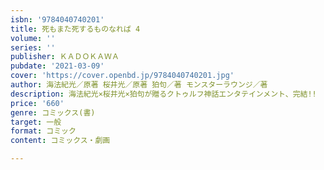 ```yaml
---
isbn: '9784040740201'
title: 死もまた死するものなれば 4
volume: ''
series: ''
publisher: ＫＡＤＯＫＡＷＡ
pubdate: '2021-03-09'
cover: 'https://cover.openbd.jp/9784040740201.jpg'
author: 海法紀光／原著 桜井光／原著 狛句／著 モンスターラウンジ／著
description: 海法紀光×桜井光×狛句が贈るクトゥルフ神話エンタテインメント、完結!!
price: '660'
genre: コミックス(書)
target: 一般
format: コミック
content: コミックス・劇画

---
```

